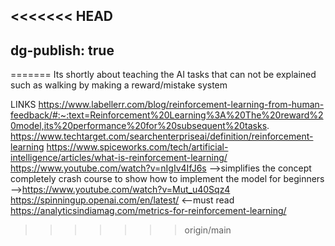 <<<<<<< HEAD
---
dg-publish: true
---
=======
Its shortly about teaching the AI tasks that can not be explained such as walking by making a reward/mistake system



LINKS
https://www.labellerr.com/blog/reinforcement-learning-from-human-feedback/#:~:text=Reinforcement%20Learning%3A%20The%20reward%20model,its%20performance%20for%20subsequent%20tasks.
https://www.techtarget.com/searchenterpriseai/definition/reinforcement-learning
https://www.spiceworks.com/tech/artificial-intelligence/articles/what-is-reinforcement-learning/
https://www.youtube.com/watch?v=nIgIv4IfJ6s -->simplifies the concept completely
crash course to show how to implement the model for beginners -->https://www.youtube.com/watch?v=Mut_u40Sqz4
https://spinningup.openai.com/en/latest/ <--must read
https://analyticsindiamag.com/metrics-for-reinforcement-learning/
>>>>>>> origin/main
